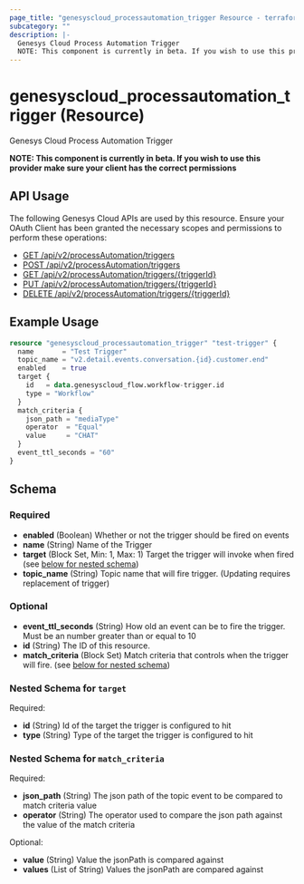 ```yaml
---
page_title: "genesyscloud_processautomation_trigger Resource - terraform-provider-genesyscloud"
subcategory: ""
description: |-
  Genesys Cloud Process Automation Trigger
  NOTE: This component is currently in beta. If you wish to use this provider make sure your client has the correct permissions
---
```

# genesyscloud_processautomation_trigger (Resource)

Genesys Cloud Process Automation Trigger

**NOTE: This component is currently in beta. If you wish to use this provider make sure your client has the correct permissions**

## API Usage
The following Genesys Cloud APIs are used by this resource. Ensure your OAuth Client has been granted the necessary scopes and permissions to perform these operations:

* [GET /api/v2/processAutomation/triggers](https://developer.genesys.cloud/platform/preview-apis#get-api-v2-processautomation-triggers)
* [POST /api/v2/processAutomation/triggers](https://developer.genesys.cloud/platform/preview-apis#post-api-v2-processautomation-triggers)
* [GET /api/v2/processAutomation/triggers/{triggerId}](https://developer.genesys.cloud/platform/preview-apis#get-api-v2-processautomation-triggers--triggerId-)
* [PUT /api/v2/processAutomation/triggers/{triggerId}](https://developer.genesys.cloud/platform/preview-apis#put-api-v2-processautomation-triggers--triggerId-)
* [DELETE /api/v2/processAutomation/triggers/{triggerId}](https://developer.genesys.cloud/platform/preview-apis#delete-api-v2-processautomation-triggers--triggerId-)

## Example Usage

```terraform
resource "genesyscloud_processautomation_trigger" "test-trigger" {
  name       = "Test Trigger"
  topic_name = "v2.detail.events.conversation.{id}.customer.end"
  enabled    = true
  target {
    id   = data.genesyscloud_flow.workflow-trigger.id
    type = "Workflow"
  }
  match_criteria {
    json_path = "mediaType"
    operator  = "Equal"
    value     = "CHAT"
  }
  event_ttl_seconds = "60"
}
```

<!-- schema generated by tfplugindocs -->
## Schema

### Required

- **enabled** (Boolean) Whether or not the trigger should be fired on events
- **name** (String) Name of the Trigger
- **target** (Block Set, Min: 1, Max: 1) Target the trigger will invoke when fired (see [below for nested schema](#nestedblock--target))
- **topic_name** (String) Topic name that will fire trigger. (Updating requires replacement of trigger)

### Optional

- **event_ttl_seconds** (String) How old an event can be to fire the trigger. Must be an number greater than or equal to 10
- **id** (String) The ID of this resource.
- **match_criteria** (Block Set) Match criteria that controls when the trigger will fire. (see [below for nested schema](#nestedblock--match_criteria))

<a id="nestedblock--target"></a>
### Nested Schema for `target`

Required:

- **id** (String) Id of the target the trigger is configured to hit
- **type** (String) Type of the target the trigger is configured to hit


<a id="nestedblock--match_criteria"></a>
### Nested Schema for `match_criteria`

Required:

- **json_path** (String) The json path of the topic event to be compared to match criteria value
- **operator** (String) The operator used to compare the json path against the value of the match criteria

Optional:

- **value** (String) Value the jsonPath is compared against
- **values** (List of String) Values the jsonPath are compared against

